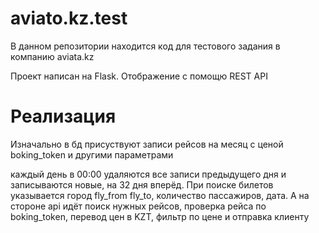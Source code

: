 # aviato.kz.test

В данном репозитории находится код для тестового задания в компанию aviata.kz 

Проект написан на Flask. Отображение с помощю REST API

# Реализация

Изначально в бд присуствуют записи рейсов на месяц с ценой boking_token и другими параметрами

каждый день в 00:00 удаляются все записи предыдущего дня и записываются новые, на 32 дня вперёд. При поиске билетов указывается город fly_from fly_to, количество пассажиров, дата. А на стороне api идёт поиск нужных рейсов, проверка рейса по boking_token, перевод цен в KZT, фильтр по цене и отправка клиенту
